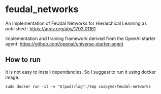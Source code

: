# feudal_networks
An implementation of FeUdal Networks for Hierarchical Learning as published : https://arxiv.org/abs/1703.01161

Implementation and training framework derived from the OpenAI starter agent: https://github.com/openai/universe-starter-agent

## How to run
It is not easy to install dependancies.
So I suggest to run it using docker image.
```
sudo docker run -it -v "$(pwd)/log":/tmp cuspymd/feudal-networks
```
